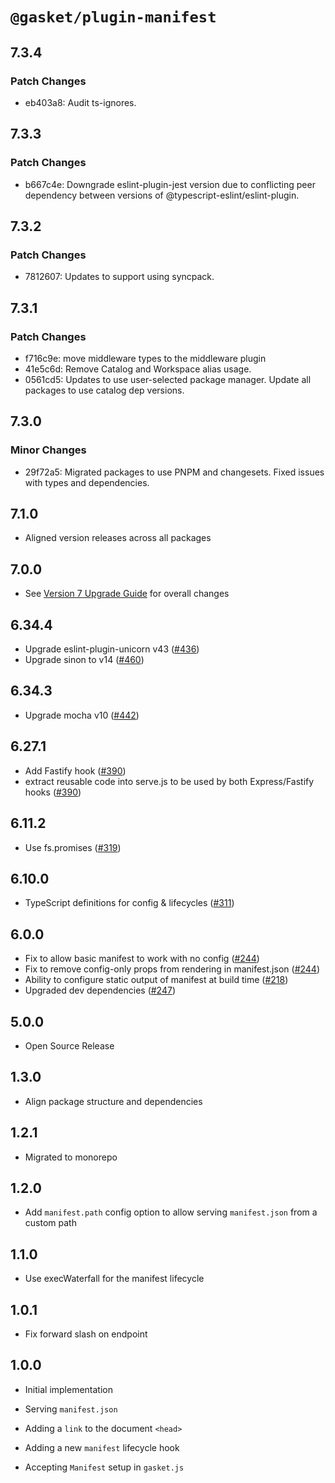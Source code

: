 # `@gasket/plugin-manifest`

## 7.3.4

### Patch Changes

- eb403a8: Audit ts-ignores.

## 7.3.3

### Patch Changes

- b667c4e: Downgrade eslint-plugin-jest version due to conflicting peer dependency between versions of @typescript-eslint/eslint-plugin.

## 7.3.2

### Patch Changes

- 7812607: Updates to support using syncpack.

## 7.3.1

### Patch Changes

- f716c9e: move middleware types to the middleware plugin
- 41e5c6d: Remove Catalog and Workspace alias usage.
- 0561cd5: Updates to use user-selected package manager. Update all packages to use catalog dep versions.

## 7.3.0

### Minor Changes

- 29f72a5: Migrated packages to use PNPM and changesets. Fixed issues with types and dependencies.

## 7.1.0

- Aligned version releases across all packages

## 7.0.0

- See [Version 7 Upgrade Guide] for overall changes

## 6.34.4

- Upgrade eslint-plugin-unicorn v43 ([#436])
- Upgrade sinon to v14 ([#460])

## 6.34.3

- Upgrade mocha v10 ([#442])

## 6.27.1

- Add Fastify hook ([#390])
- extract reusable code into serve.js to be used by both Express/Fastify hooks ([#390])

## 6.11.2

- Use fs.promises ([#319])

## 6.10.0

- TypeScript definitions for config & lifecycles ([#311])

## 6.0.0

- Fix to allow basic manifest to work with no config ([#244])
- Fix to remove config-only props from rendering in manifest.json ([#244])
- Ability to configure static output of manifest at build time ([#218])
- Upgraded dev dependencies ([#247])

## 5.0.0

- Open Source Release

## 1.3.0

- Align package structure and dependencies

## 1.2.1

- Migrated to monorepo

## 1.2.0

- Add `manifest.path` config option to allow serving `manifest.json` from a custom path

## 1.1.0

- Use execWaterfall for the manifest lifecycle

## 1.0.1

- Fix forward slash on endpoint

## 1.0.0

- Initial implementation

- Serving `manifest.json`
- Adding a `link` to the document `<head>`
- Adding a new `manifest` lifecycle hook
- Accepting `Manifest` setup in `gasket.js`

[Version 7 Upgrade Guide]: /docs/upgrade-to-7.md
[#218]: https://github.com/godaddy/gasket/pull/218
[#244]: https://github.com/godaddy/gasket/pull/244
[#247]: https://github.com/godaddy/gasket/pull/247
[#311]: https://github.com/godaddy/gasket/pull/311
[#319]: https://github.com/godaddy/gasket/pull/319
[#390]: https://github.com/godaddy/gasket/pull/390
[#436]: https://github.com/godaddy/gasket/pull/436
[#442]: https://github.com/godaddy/gasket/pull/442
[#460]: https://github.com/godaddy/gasket/pull/460
